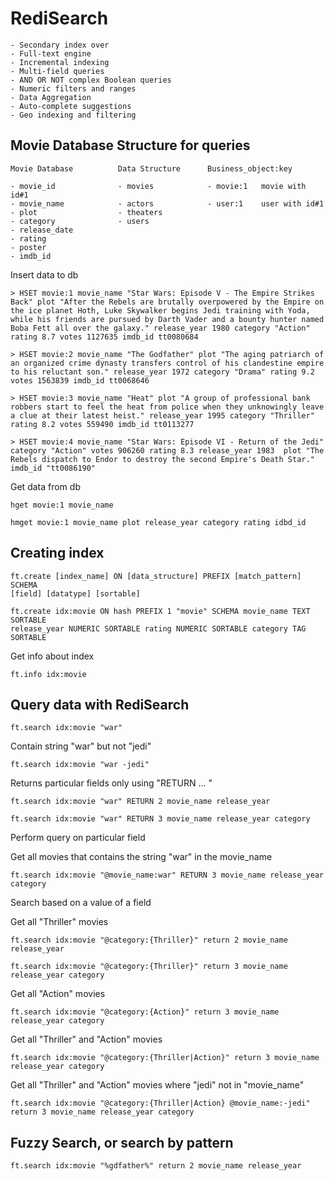 # RediSearch

    - Secondary index over
    - Full-text engine
    - Incremental indexing
    - Multi-field queries
    - AND OR NOT complex Boolean queries
    - Numeric filters and ranges
    - Data Aggregation
    - Auto-complete suggestions
    - Geo indexing and filtering

## Movie Database Structure for queries
    
    Movie Database          Data Structure      Business_object:key

    - movie_id              - movies            - movie:1   movie with id#1
    - movie_name            - actors            - user:1    user with id#1
    - plot                  - theaters
    - category              - users
    - release_date
    - rating
    - poster
    - imdb_id

Insert data to db

    > HSET movie:1 movie_name "Star Wars: Episode V - The Empire Strikes Back" plot "After the Rebels are brutally overpowered by the Empire on the ice planet Hoth, Luke Skywalker begins Jedi training with Yoda, while his friends are pursued by Darth Vader and a bounty hunter named Boba Fett all over the galaxy." release_year 1980 category "Action" rating 8.7 votes 1127635 imdb_id tt0080684

    > HSET movie:2 movie_name "The Godfather" plot "The aging patriarch of an organized crime dynasty transfers control of his clandestine empire to his reluctant son." release_year 1972 category "Drama" rating 9.2 votes 1563839 imdb_id tt0068646

    > HSET movie:3 movie_name "Heat" plot "A group of professional bank robbers start to feel the heat from police when they unknowingly leave a clue at their latest heist." release_year 1995 category "Thriller" rating 8.2 votes 559490 imdb_id tt0113277

    > HSET movie:4 movie_name "Star Wars: Episode VI - Return of the Jedi" category "Action" votes 906260 rating 8.3 release_year 1983  plot "The Rebels dispatch to Endor to destroy the second Empire's Death Star." imdb_id "tt0086190"

Get data from db

    hget movie:1 movie_name

    hmget movie:1 movie_name plot release_year category rating idbd_id

## Creating index

    ft.create [index_name] ON [data_structure] PREFIX [match_pattern] SCHEMA
    [field] [datatype] [sortable]

    ft.create idx:movie ON hash PREFIX 1 "movie" SCHEMA movie_name TEXT SORTABLE
    release_year NUMERIC SORTABLE rating NUMERIC SORTABLE category TAG SORTABLE

Get info about index

    ft.info idx:movie

## Query data with RediSearch

    ft.search idx:movie "war"

Contain string "war" but not "jedi"

    ft.search idx:movie "war -jedi"

Returns particular fields only using "RETURN <numberOfFields> <field1> ... <fieldN>"

    ft.search idx:movie "war" RETURN 2 movie_name release_year

    ft.search idx:movie "war" RETURN 3 movie_name release_year category

Perform query on particular field

Get all movies that contains the string "war" in the movie_name

    ft.search idx:movie "@movie_name:war" RETURN 3 movie_name release_year category

Search based on a value of a field

Get all "Thriller" movies

    ft.search idx:movie "@category:{Thriller}" return 2 movie_name release_year

    ft.search idx:movie "@category:{Thriller}" return 3 movie_name release_year category

Get all "Action" movies

    ft.search idx:movie "@category:{Action}" return 3 movie_name release_year category

Get all "Thriller" and "Action" movies

    ft.search idx:movie "@category:{Thriller|Action}" return 3 movie_name release_year category

Get all "Thriller" and "Action" movies where "jedi" not in "movie_name"

    ft.search idx:movie "@category:{Thriller|Action} @movie_name:-jedi" return 3 movie_name release_year category

## Fuzzy Search, or search by pattern

    ft.search idx:movie "%gdfather%" return 2 movie_name release_year
